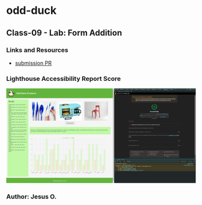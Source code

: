 # odd-duck

## Class-09 - Lab: Form Addition 

### Links and Resources

* [submission PR](https://github.com/Jnez405/odd-duck/tree/class12-dataviz)

### Lighthouse Accessibility Report Score

![Home Page](https://raw.githubusercontent.com/Jnez405/odd-duck/main/img/SSODC12.png)
 

### Author: Jesus O.